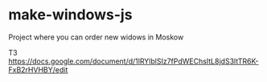 # make-windows-js
Project where you can order new widows in Moskow

ТЗ https://docs.google.com/document/d/1lRYlblSIz7fPdWEChsItL8jdS3ltTR6K-FxB2rHVHBY/edit
